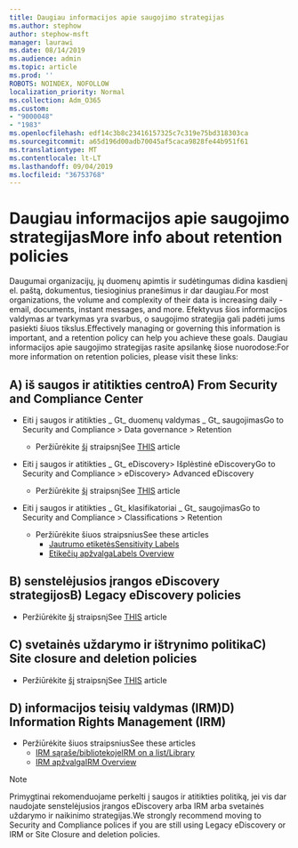 ```yaml
---
title: Daugiau informacijos apie saugojimo strategijas
ms.author: stephow
author: stephow-msft
manager: laurawi
ms.date: 08/14/2019
ms.audience: admin
ms.topic: article
ms.prod: ''
ROBOTS: NOINDEX, NOFOLLOW
localization_priority: Normal
ms.collection: Adm_O365
ms.custom:
- "9000048"
- "1983"
ms.openlocfilehash: edf14c3b8c23416157325c7c319e75bd318303ca
ms.sourcegitcommit: a65d196d00adb70045af5caca9828fe44b951f61
ms.translationtype: MT
ms.contentlocale: lt-LT
ms.lasthandoff: 09/04/2019
ms.locfileid: "36753768"
---
```

# <a name="more-info-about-retention-policies"></a><span data-ttu-id="4a5e2-102">Daugiau informacijos apie saugojimo strategijas</span><span class="sxs-lookup"><span data-stu-id="4a5e2-102">More info about retention policies</span></span>

<span data-ttu-id="4a5e2-103">Daugumai organizacijų, jų duomenų apimtis ir sudėtingumas didina kasdienį el. paštą, dokumentus, tiesioginius pranešimus ir dar daugiau.</span><span class="sxs-lookup"><span data-stu-id="4a5e2-103">For most organizations, the volume and complexity of their data is increasing daily - email, documents, instant messages, and more.</span></span> <span data-ttu-id="4a5e2-104">Efektyvus šios informacijos valdymas ar tvarkymas yra svarbus, o saugojimo strategija gali padėti jums pasiekti šiuos tikslus.</span><span class="sxs-lookup"><span data-stu-id="4a5e2-104">Effectively managing or governing this information is important, and a retention policy can help you achieve these goals.</span></span> <span data-ttu-id="4a5e2-105">Daugiau informacijos apie saugojimo strategijas rasite apsilankę šiose nuorodose:</span><span class="sxs-lookup"><span data-stu-id="4a5e2-105">For more information on retention policies, please visit these links:</span></span>

## <a name="a-from-security-and-compliance-center"></a><span data-ttu-id="4a5e2-106">A) iš saugos ir atitikties centro</span><span class="sxs-lookup"><span data-stu-id="4a5e2-106">A) From Security and Compliance Center</span></span>

- <span data-ttu-id="4a5e2-107">Eiti į saugos ir atitikties _ Gt_ duomenų valdymas _ Gt_ saugojimas</span><span class="sxs-lookup"><span data-stu-id="4a5e2-107">Go to Security and Compliance > Data governance > Retention</span></span>
  - <span data-ttu-id="4a5e2-108">Peržiūrėkite [šį](https://docs.microsoft.com/office365/securitycompliance/retention-policies) straipsnį</span><span class="sxs-lookup"><span data-stu-id="4a5e2-108">See [THIS](https://docs.microsoft.com/office365/securitycompliance/retention-policies) article</span></span>

- <span data-ttu-id="4a5e2-109">Eiti į saugos ir atitikties _ Gt_ eDiscovery> Išplėstinė eDiscovery</span><span class="sxs-lookup"><span data-stu-id="4a5e2-109">Go to Security and Compliance > eDiscovery> Advanced eDiscovery</span></span> 
  - <span data-ttu-id="4a5e2-110">Peržiūrėkite [šį](https://docs.microsoft.com/office365/securitycompliance/ediscovery-cases) straipsnį</span><span class="sxs-lookup"><span data-stu-id="4a5e2-110">See [THIS](https://docs.microsoft.com/office365/securitycompliance/ediscovery-cases) article</span></span>

- <span data-ttu-id="4a5e2-111">Eiti į saugos ir atitikties _ Gt_ klasifikatoriai _ Gt_ saugojimas</span><span class="sxs-lookup"><span data-stu-id="4a5e2-111">Go to Security and Compliance > Classifications > Retention</span></span>
  - <span data-ttu-id="4a5e2-112">Peržiūrėkite šiuos straipsnius</span><span class="sxs-lookup"><span data-stu-id="4a5e2-112">See these articles</span></span>
    - [<span data-ttu-id="4a5e2-113">Jautrumo etiketės</span><span class="sxs-lookup"><span data-stu-id="4a5e2-113">Sensitivity Labels</span></span>](https://docs.microsoft.com/office365/securitycompliance/sensitivity-labels)
    - [<span data-ttu-id="4a5e2-114">Etikečių apžvalga</span><span class="sxs-lookup"><span data-stu-id="4a5e2-114">Labels Overview</span></span>](https://docs.microsoft.com/office365/securitycompliance/labels)

## <a name="b-legacy-ediscovery-policies"></a><span data-ttu-id="4a5e2-115">B) senstelėjusios įrangos eDiscovery strategijos</span><span class="sxs-lookup"><span data-stu-id="4a5e2-115">B) Legacy eDiscovery policies</span></span>

- <span data-ttu-id="4a5e2-116">Peržiūrėkite [šį](https://support.office.com/article/Set-up-an-eDiscovery-Center-in-SharePoint-Online-A18F8975-AA7F-43B4-A7D6-001D14744D8E) straipsnį</span><span class="sxs-lookup"><span data-stu-id="4a5e2-116">See [THIS](https://support.office.com/article/Set-up-an-eDiscovery-Center-in-SharePoint-Online-A18F8975-AA7F-43B4-A7D6-001D14744D8E) article</span></span>

## <a name="c-site-closure-and-deletion-policies"></a><span data-ttu-id="4a5e2-117">C) svetainės uždarymo ir ištrynimo politika</span><span class="sxs-lookup"><span data-stu-id="4a5e2-117">C) Site closure and deletion policies</span></span>

- <span data-ttu-id="4a5e2-118">Peržiūrėkite [šį](https://support.office.com/article/Use-policies-for-site-closure-and-deletion-A8280D82-27FD-48C5-9ADF-8A5431208BA5) straipsnį</span><span class="sxs-lookup"><span data-stu-id="4a5e2-118">See [THIS](https://support.office.com/article/Use-policies-for-site-closure-and-deletion-A8280D82-27FD-48C5-9ADF-8A5431208BA5) article</span></span>  

## <a name="d-information-rights-management-irm"></a><span data-ttu-id="4a5e2-119">D) informacijos teisių valdymas (IRM)</span><span class="sxs-lookup"><span data-stu-id="4a5e2-119">D) Information Rights Management (IRM)</span></span>

- <span data-ttu-id="4a5e2-120">Peržiūrėkite šiuos straipsnius</span><span class="sxs-lookup"><span data-stu-id="4a5e2-120">See these articles</span></span>
  - [<span data-ttu-id="4a5e2-121">IRM sąraše/bibliotekoje</span><span class="sxs-lookup"><span data-stu-id="4a5e2-121">IRM on a list/Library</span></span>](https://support.office.com/article/apply-information-rights-management-to-a-list-or-library-3bdb5c4e-94fc-4741-b02f-4e7cc3c54aa1)
  - [<span data-ttu-id="4a5e2-122">IRM apžvalga</span><span class="sxs-lookup"><span data-stu-id="4a5e2-122">IRM Overview</span></span>](https://support.office.com/article/create-and-apply-information-management-policies-eb501fe9-2ef6-4150-945a-65a6451ee9e9)

> [!Note]
> <span data-ttu-id="4a5e2-123">Primygtinai rekomenduojame perkelti į saugos ir atitikties politiką, jei vis dar naudojate senstelėjusios įrangos eDiscovery arba IRM arba svetainės uždarymo ir naikinimo strategijas.</span><span class="sxs-lookup"><span data-stu-id="4a5e2-123">We strongly recommend moving to Security and Compliance polices if you are still using Legacy eDiscovery or IRM or Site Closure and deletion policies.</span></span>
